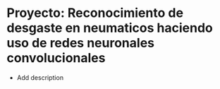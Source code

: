 # Proyecto: Reconocimiento de desgaste en neumaticos haciendo uso de redes neuronales convolucionales
- Add description
